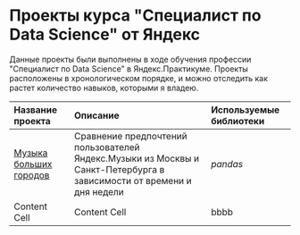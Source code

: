 # Проекты курса "Специалист по Data Science" от Яндекс

Данные проекты были выполнены в ходе обучения профессии "Специалист по Data Science" в Яндекс.Практикуме. Проекты расположены в хронологическом порядке, и можно отследить как растет количество навыков, которыми я владею. 

|Название проекта  | Описание | Используемые библиотеки |
| :------------- | :------------- |:-------------|
| [Музыка больших городов](yandex_music)  | Сравнение предпочтений пользователей Яндекс.Музыки из Москвы и Санкт-Петербурга в зависимости от времени и дня недели | *pandas* |
| Content Cell  | Content Cell  |bbbb|
